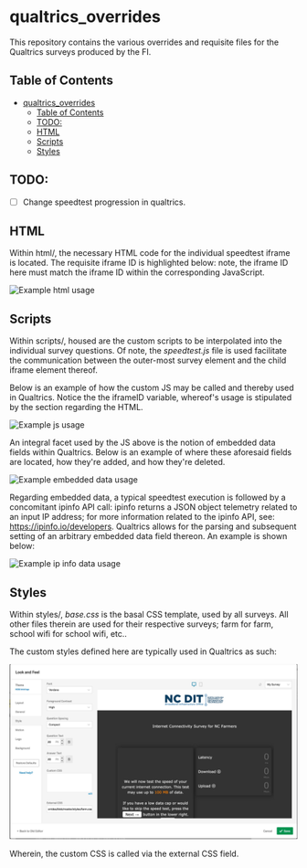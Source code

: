 # qualtrics_overrides

This repository contains the various overrides and requisite files for the
Qualtrics surveys produced by the FI.

## Table of Contents

- [qualtrics_overrides](#qualtrics_overrides)
  - [Table of Contents](#table-of-contents)
  - [TODO:](#todo)
  - [HTML](#html)
  - [Scripts](#scripts)
  - [Styles](#styles)

## TODO:

-   [ ] Change speedtest progression in qualtrics.

## HTML

Within html/, the necessary HTML code for the individual speedtest iframe is
located. The requisite iframe ID is highlighted below: note, the iframe ID here
must match the iframe ID within the corresponding JavaScript.

![](docs/html.gif?raw=true "Example html usage")

## Scripts

Within scripts/, housed are the custom scripts to be interpolated into the
individual survey questions. Of note, the _speedtest.js_ file is used facilitate
the communication between the outer-most survey element and the child iframe
element thereof.

Below is an example of how the custom JS may be called and thereby used in
Qualtrics. Notice the the iframeID variable, whereof's usage is stipulated by
the section regarding the HTML.

![](docs/js.gif?raw=true "Example js usage")

An integral facet used by the JS above is the notion of embedded data fields
within Qualtrics. Below is an example of where these aforesaid fields are
located, how they're added, and how they're deleted.

![](docs/embedded_data.gif?raw=true "Example embedded data usage")

Regarding embedded data, a typical speedtest execution is followed by a
concomitant ipinfo API call: ipinfo returns a JSON object telemetry related to
an input IP address; for more information related to the ipinfo API, see:
<https://ipinfo.io/developers>. Qualtrics allows for the parsing and subsequent
setting of an arbitrary embedded data field thereon. An example is shown below:

![](docs/ip_info.gif?raw=true "Example ip info data usage")

## Styles

Within styles/, _base.css_ is the basal CSS template, used by all surveys. All
other files therein are used for their respective surveys; farm for farm, school
wifi for school wifi, etc..

The custom styles defined here are typically used in Qualtrics as such:

![](docs/external_css.jpg?raw=true "Example style usage")

Wherein, the custom CSS is called via the external CSS field.
